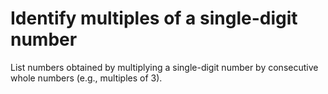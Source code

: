 # Identify multiples of a single-digit number

List numbers obtained by multiplying a single-digit number by consecutive whole numbers (e.g., multiples of 3).
